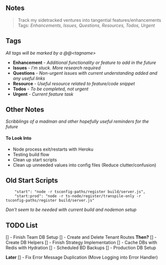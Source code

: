 ## Notes
> Track my sidetracked ventures into tangential features/enhancements
> Tags: *Enhancements, Issues, Questions, Resources, Todos, Urgent*


## Tags

*All tags will be marked by a @@<_tagname_>* 
 - **Enhancement** - *Additional functionality or feature to add in the future*
 - **Issues** - *I'm stuck. More research required*
 - **Questions** - *Non-urgent issues with current understanding added and any useful links*
 - **Resource** - *Useful resource related to feature/code snippet*
 - **Todos** - *To be completed, not urgent*
 - **Urgent** - *Current feature task*

## Other Notes

*Scribblings of a madman and other hopefully useful reminders for the future*

#### To Look Into
- Node process exit/restarts with Heroku
- Testing build flow
- Clean up start scripts
- Clean up unneeded values into config files (Reduce clutter/confusion)

## Old Start Scripts
```
    "start": "node -r tsconfig-paths/register build/server.js",
    "start:prod": "node -r ts-node/register/transpile-only -r tsconfig-paths/register build/server.js"
```
*Don't seem to be needed with current build and nodemon setup*

## TODO List
[] - Finish Team DB Setup
[] - Create and Delete Tenant Routes
**Then?**
[] - Create DB Helpers
[] - Finish Strategy Implementation
[] - Cache DBs with Redis with Hydration
[] - Scheduled BD Backups
[] - Production DB Setup

**Later**
[] - Fix Error Message Duplication (Move Logging into Error Handler)